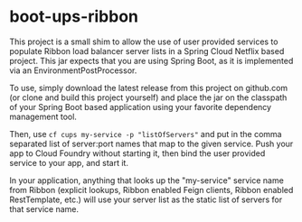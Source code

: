 # boot-ups-ribbon

This project is a small shim to allow the use of user provided services to populate Ribbon load balancer server lists in a Spring Cloud Netflix based project.  This jar expects that you are using Spring Boot, as it is implemented via an EnvironmentPostProcessor.

To use, simply download the latest release from this project on github.com (or clone and build this project yourself) and place the jar on the classpath of your Spring Boot based application using your favorite dependency management tool.  

Then, use `cf cups my-service -p "listOfServers"` and put in the comma separated list of server:port names that map to the given service.  Push your app to Cloud Foundry without starting it, then bind the user provided service to your app, and start it.

In your application, anything that looks up the "my-service" service name from Ribbon (explicit lookups, Ribbon enabled Feign clients, Ribbon enabled RestTemplate, etc.) will use your server list as the static list of servers for that service name.
